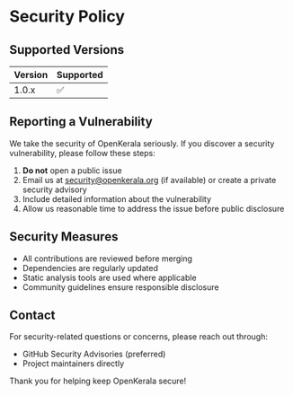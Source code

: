 # Security Policy

## Supported Versions

| Version | Supported          |
| ------- | ------------------ |
| 1.0.x   | :white_check_mark: |

## Reporting a Vulnerability

We take the security of OpenKerala seriously. If you discover a security vulnerability, please follow these steps:

1. **Do not** open a public issue
2. Email us at security@openkerala.org (if available) or create a private security advisory
3. Include detailed information about the vulnerability
4. Allow us reasonable time to address the issue before public disclosure

## Security Measures

- All contributions are reviewed before merging
- Dependencies are regularly updated
- Static analysis tools are used where applicable
- Community guidelines ensure responsible disclosure

## Contact

For security-related questions or concerns, please reach out through:
- GitHub Security Advisories (preferred)
- Project maintainers directly

Thank you for helping keep OpenKerala secure!